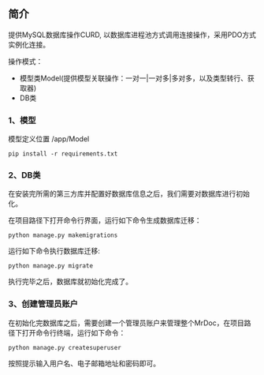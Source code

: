 ## 简介

提供MySQL数据库操作CURD, 以数据库进程池方式调用连接操作，采用PDO方式实例化连接。

操作模式：

- 模型类Model(提供模型关联操作：一对一|一对多|多对多，以及类型转行、获取器)
- DB类
### 1、模型

模型定义位置 /app/Model

```
pip install -r requirements.txt
```

### 2、DB类

在安装完所需的第三方库并配置好数据库信息之后，我们需要对数据库进行初始化。

在项目路径下打开命令行界面，运行如下命令生成数据库迁移：

```
python manage.py makemigrations 
```

运行如下命令执行数据库迁移:

```
python manage.py migrate
```
执行完毕之后，数据库就初始化完成了。

### 3、创建管理员账户
在初始化完数据库之后，需要创建一个管理员账户来管理整个MrDoc，在项目路径下打开命令行终端，运行如下命令：
```
python manage.py createsuperuser
```
按照提示输入用户名、电子邮箱地址和密码即可。
